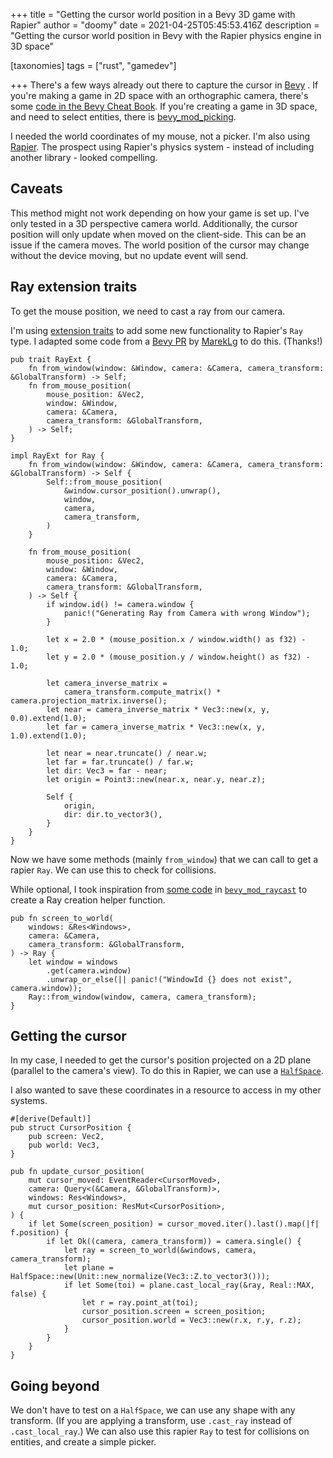 +++
title = "Getting the cursor world position in a Bevy 3D game with Rapier"
author = "doomy"
date = 2021-04-25T05:45:53.416Z
description = "Getting the cursor world position in Bevy with the Rapier physics engine in 3D space"

[taxonomies]
tags = ["rust", "gamedev"]

+++
There's a few ways already out there to capture the cursor in [Bevy](https://bevyengine.org) . If you're making a game in 2D space with an orthographic camera, there's some [code in the Bevy Cheat Book](https://bevy-cheatbook.github.io/cookbook/cursor2world.html#2d-games). If you're creating a game in 3D space, and need to select entities, there is [bevy_mod_picking](https://lib.rs/crates/bevy_mod_picking).

I needed the world coordinates of my mouse, not a picker. I'm also using [Rapier](https://rapier.rs). The prospect using Rapier's physics system - instead of including another library - looked compelling.

## Caveats

This method might not work depending on how your game is set up. I've only tested in a 3D perspective camera world. Additionally, the cursor position will only update when moved on the client-side. This can be an issue if the camera moves. The world position of the cursor may change without the device moving, but no update event will send.

## Ray extension traits

To get the mouse position, we need to cast a ray from our camera.

I'm using [extension traits](https://rust-lang.github.io/rfcs/0445-extension-trait-conventions.html) to add some new functionality to Rapier's `Ray` type. I adapted some code from a [Bevy PR](https://github.com/bevyengine/bevy/pull/615/files#diff-b8d1b19c39cd5204a806524463a0dd17a744079b4ffae0819b9056d6eb718533R11) by [MarekLg](https://github.com/bevyengine/bevy/pull/615#issue-496846792) to do this. (Thanks!)

    pub trait RayExt {
        fn from_window(window: &Window, camera: &Camera, camera_transform: &GlobalTransform) -> Self;
        fn from_mouse_position(
            mouse_position: &Vec2,
            window: &Window,
            camera: &Camera,
            camera_transform: &GlobalTransform,
        ) -> Self;
    }

    impl RayExt for Ray {
        fn from_window(window: &Window, camera: &Camera, camera_transform: &GlobalTransform) -> Self {
            Self::from_mouse_position(
                &window.cursor_position().unwrap(),
                window,
                camera,
                camera_transform,
            )
        }

        fn from_mouse_position(
            mouse_position: &Vec2,
            window: &Window,
            camera: &Camera,
            camera_transform: &GlobalTransform,
        ) -> Self {
            if window.id() != camera.window {
                panic!("Generating Ray from Camera with wrong Window");
            }

            let x = 2.0 * (mouse_position.x / window.width() as f32) - 1.0;
            let y = 2.0 * (mouse_position.y / window.height() as f32) - 1.0;

            let camera_inverse_matrix =
                camera_transform.compute_matrix() * camera.projection_matrix.inverse();
            let near = camera_inverse_matrix * Vec3::new(x, y, 0.0).extend(1.0);
            let far = camera_inverse_matrix * Vec3::new(x, y, 1.0).extend(1.0);

            let near = near.truncate() / near.w;
            let far = far.truncate() / far.w;
            let dir: Vec3 = far - near;
            let origin = Point3::new(near.x, near.y, near.z);

            Self {
                origin,
                dir: dir.to_vector3(),
            }
        }
    }

Now we have some methods (mainly `from_window`) that we can call to get a rapier `Ray`. We can use this to check for collisions.

While optional, I took inspiration from [some code](https://github.com/aevyrie/bevy_mod_raycast/blob/8b2ee7d015b9bb886684d7ad7796e404944bd5dd/src/primitives.rs#L95) in [`bevy_mod_raycast`](https://lib.rs/crates/bevy_mod_raycast) to create a Ray creation helper function.

    pub fn screen_to_world(
        windows: &Res<Windows>,
        camera: &Camera,
        camera_transform: &GlobalTransform,
    ) -> Ray {
        let window = windows
            .get(camera.window)
            .unwrap_or_else(|| panic!("WindowId {} does not exist", camera.window));
        Ray::from_window(window, camera, camera_transform);
    }

## Getting the cursor

In my case, I needed to get the cursor's position projected on a 2D plane (parallel to the camera's view). To do this in Rapier, we can use a [`HalfSpace`](https://docs.rs/rapier3d/0.8.0/rapier3d/geometry/struct.HalfSpace.html).

I also wanted to save these coordinates in a resource to access in my other systems.

    #[derive(Default)]
    pub struct CursorPosition {
        pub screen: Vec2,
        pub world: Vec3,
    }

    pub fn update_cursor_position(
        mut cursor_moved: EventReader<CursorMoved>,
        camera: Query<(&Camera, &GlobalTransform)>,
        windows: Res<Windows>,
        mut cursor_position: ResMut<CursorPosition>,
    ) {
        if let Some(screen_position) = cursor_moved.iter().last().map(|f| f.position) {
            if let Ok((camera, camera_transform)) = camera.single() {
                let ray = screen_to_world(&windows, camera, camera_transform);
                let plane = HalfSpace::new(Unit::new_normalize(Vec3::Z.to_vector3()));
                if let Some(toi) = plane.cast_local_ray(&ray, Real::MAX, false) {
                    let r = ray.point_at(toi);
                    cursor_position.screen = screen_position;
                    cursor_position.world = Vec3::new(r.x, r.y, r.z);
                }
            }
        }
    }

## Going beyond

We don't have to test on a `HalfSpace`, we can use any shape with any transform. (If you are applying a transform, use `.cast_ray` instead of `.cast_local_ray`.) We can also use this rapier `Ray` to test for collisions on entities, and create a simple picker.